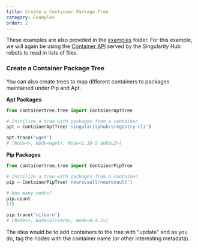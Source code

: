 ```yaml
---
title: Create a Container Package Tree
category: Examples
order: 2
---
```


These examples are also provided in the 
[examples](https://github.com/singularityhub/container-tree/tree/master/examples) folder.
For this example, we will again be using the [Container API](https://singularityhub.github.io/api/) 
served by the Singularity Hub robots to read in lists of files.

### Create a Container Package Tree

You can also create trees to map different containers to packages maintained
under Pip and Apt.

**Apt Packages**

```python
from containertree.tree import ContainerAptTree

# Initilize a tree with packages from a container
apt = ContainerAptTree('singularityhub/sregistry-cli')

apt.trace('wget')
# [Node<>, Node<wget>, Node<1.18-5 deb9u2>]
```

**Pip Packages**

```python
from containertree.tree import ContainerPipTree

# Initilize a tree with packages from a container
pip = ContainerPipTree('neurovault/neurovault')

# How many nodes?
pip.count
175

pip.trace('nilearn')
# [Node<>, Node<nilearn>, Node<0.4.2>]
```
The idea would be to add containers to the tree with "update" and as you do,
tag the nodes with the container name (or other interesting metadata).
